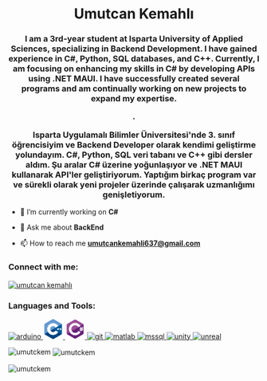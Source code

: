 <h1 align="center">Umutcan Kemahlı</h1>
<h3 align="center">I am a 3rd-year student at Isparta University of Applied Sciences, specializing in Backend Development. I have gained experience in C#, Python, SQL databases, and C++. Currently, I am focusing on enhancing my skills in C# by developing APIs using .NET MAUI. I have successfully created several programs and am continually working on new projects to expand my expertise.

.

Isparta Uygulamalı Bilimler Üniversitesi'nde 3. sınıf öğrencisiyim ve Backend Developer olarak kendimi geliştirme yolundayım. C#, Python, SQL veri tabanı ve C++ gibi dersler aldım. Şu aralar C# üzerine yoğunlaşıyor ve .NET MAUI kullanarak API'ler geliştiriyorum. Yaptığım birkaç program var ve sürekli olarak yeni projeler üzerinde çalışarak uzmanlığımı genişletiyorum.</h3>

- 🔭 I’m currently working on **C#**

- 💬 Ask me about **BackEnd**

- 📫 How to reach me **umutcankemahli637@gmail.com**

<h3 align="left">Connect with me:</h3>
<p align="left">
<a href="https://linkedin.com/in/umutcan kemahlı" target="blank"><img align="center" src="https://raw.githubusercontent.com/rahuldkjain/github-profile-readme-generator/master/src/images/icons/Social/linked-in-alt.svg" alt="umutcan kemahlı" height="30" width="40" /></a>
</p>

<h3 align="left">Languages and Tools:</h3>
<p align="left"> <a href="https://www.arduino.cc/" target="_blank" rel="noreferrer"> <img src="https://cdn.worldvectorlogo.com/logos/arduino-1.svg" alt="arduino" width="40" height="40"/> </a> <a href="https://www.w3schools.com/cpp/" target="_blank" rel="noreferrer"> <img src="https://raw.githubusercontent.com/devicons/devicon/master/icons/cplusplus/cplusplus-original.svg" alt="cplusplus" width="40" height="40"/> </a> <a href="https://www.w3schools.com/cs/" target="_blank" rel="noreferrer"> <img src="https://raw.githubusercontent.com/devicons/devicon/master/icons/csharp/csharp-original.svg" alt="csharp" width="40" height="40"/> </a> <a href="https://git-scm.com/" target="_blank" rel="noreferrer"> <img src="https://www.vectorlogo.zone/logos/git-scm/git-scm-icon.svg" alt="git" width="40" height="40"/> </a> <a href="https://www.mathworks.com/" target="_blank" rel="noreferrer"> <img src="https://upload.wikimedia.org/wikipedia/commons/2/21/Matlab_Logo.png" alt="matlab" width="40" height="40"/> </a> <a href="https://www.microsoft.com/en-us/sql-server" target="_blank" rel="noreferrer"> <img src="https://www.svgrepo.com/show/303229/microsoft-sql-server-logo.svg" alt="mssql" width="40" height="40"/> </a> <a href="https://unity.com/" target="_blank" rel="noreferrer"> <img src="https://www.vectorlogo.zone/logos/unity3d/unity3d-icon.svg" alt="unity" width="40" height="40"/> </a> <a href="https://unrealengine.com/" target="_blank" rel="noreferrer"> <img src="https://raw.githubusercontent.com/kenangundogan/fontisto/036b7eca71aab1bef8e6a0518f7329f13ed62f6b/icons/svg/brand/unreal-engine.svg" alt="unreal" width="40" height="40"/> </a> </p>

<p><img align="left" src="https://github-readme-stats.vercel.app/api/top-langs?username=umutckem&show_icons=true&locale=en&layout=compact" alt="umutckem" /></p>

<p>&nbsp;<img align="center" src="https://github-readme-stats.vercel.app/api?username=umutckem&show_icons=true&locale=en" alt="umutckem" /></p>

<p><img align="center" src="https://github-readme-streak-stats.herokuapp.com/?user=umutckem&" alt="umutckem" /></p>
